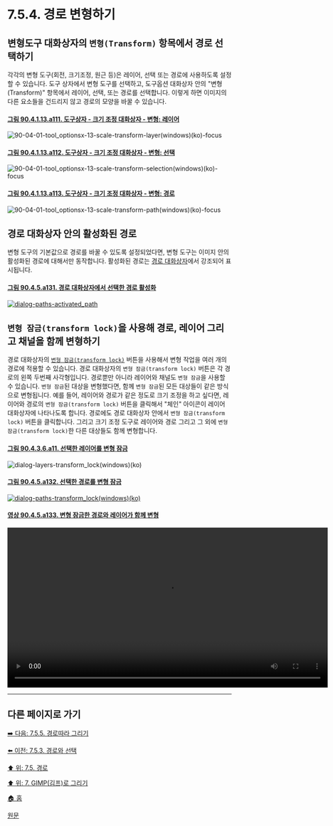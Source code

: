 # 7.5.4. 경로 변형하기

## 변형도구 대화상자의 `변형(Transform)` 항목에서 경로 선택하기
각각의 변형 도구(회전, 크기조정, 원근 등)은 레이어, 선택 또는 경로에 사용하도록 설정할 수 있습니다. 도구 상자에서 변형 도구를 선택하고, 도구옵션 대화상자 안의 "변형(Transform)" 항목에서 레이어, 선택, 또는 경로를 선택합니다. 이렇게 하면 이미지의 다른 요소들을 건드리지 않고 경로의 모양을 바꿀 수 있습니다.

<a id="90-04-01-13-a111"></a>

#### [그림 90.4.1.13.a111. 도구상자 - 크기 조정 대화상자 - 변형: 레이어](./90-04-01-13-scale.md#90-04-01-13-a111)
![90-04-01-tool_optionsx-13-scale-transform-layer(windows)(ko)-focus](https://github.com/wonder13662/gimp/assets/15767104/be00285d-1d38-4ca3-9420-7544ef8a521d)

<a id="90-04-01-13-a112"></a>

#### [그림 90.4.1.13.a112. 도구상자 - 크기 조정 대화상자 - 변형: 선택](./90-04-01-13-scale.md#90-04-01-13-a112)
![90-04-01-tool_optionsx-13-scale-transform-selection(windows)(ko)-focus](https://github.com/wonder13662/gimp/assets/15767104/67e09044-cedb-4dc8-ab82-3dfb2755baa6)

<a id="90-04-01-13-a113"></a>

#### [그림 90.4.1.13.a113. 도구상자 - 크기 조정 대화상자 - 변형: 경로](./90-04-01-13-scale.md#90-04-01-13-a113)
![90-04-01-tool_optionsx-13-scale-transform-path(windows)(ko)-focus](https://github.com/wonder13662/gimp/assets/15767104/32d8964d-41e1-4138-ac68-9deef5290d96)

## 경로 대화상자 안의 활성화된 경로
변형 도구의 기본값으로 경로를 바꿀 수 있도록 설정되었다면, 변형 도구는 이미지 안의 활성화된 경로에 대해서만 동작합니다. 활성화된 경로는 [경로 대화상자](./15-02-03-paths-dialog.md)에서 강조되어 표시됩니다. 

#### [그림 90.4.5.a131. 경로 대화상자에서 선택한 경로 활성화](https://wonder13662.github.io/gimp/2.10.36_ko/90-04-05-paths.html#%EA%B7%B8%EB%A6%BC-9045a131-%EA%B2%BD%EB%A1%9C-%EB%8C%80%ED%99%94%EC%83%81%EC%9E%90%EC%97%90%EC%84%9C-%EC%84%A0%ED%83%9D%ED%95%9C-%EA%B2%BD%EB%A1%9C-%ED%99%9C%EC%84%B1%ED%99%94)
[![dialog-paths-activated_path](https://github.com/wonder13662/gimp/assets/15767104/b91197b4-1118-48b6-9e03-2d144814fcac)](https://wonder13662.github.io/gimp/2.10.36_ko/90-04-05-paths.html#%EA%B7%B8%EB%A6%BC-9045a131-%EA%B2%BD%EB%A1%9C-%EB%8C%80%ED%99%94%EC%83%81%EC%9E%90%EC%97%90%EC%84%9C-%EC%84%A0%ED%83%9D%ED%95%9C-%EA%B2%BD%EB%A1%9C-%ED%99%9C%EC%84%B1%ED%99%94)

## `변형 잠금(transform lock)`을 사용해 경로, 레이어 그리고 채널을 함께 변형하기
경로 대화상자의 [`변형 잠금(transform lock)`](./15-02-03-paths-dialog.md) 버튼을 사용해서 변형 작업을 여러 개의 경로에 적용할 수 있습니다. 경로 대화상자의 `변형 잠금(transform lock)` 버튼은 각 경로의 왼쪽 두번째 사각형입니다. 경로뿐만 아니라 레이어와 채널도 `변형 잠금`을 사용할 수 있습니다. `변형 잠금`된 대상을 변형했다면, 함께 `변형 잠금`된 모든 대상들이 같은 방식으로 변형됩니다. 예를 들어, 레이어와 경로가 같은 정도로 크기 조정을 하고 싶다면, 레이어와 경로의 `변형 잠금(transform lock)` 버튼을 클릭해서 "체인" 아이콘이 레이어 대화상자에 나타나도록 합니다. 경로에도 경로 대화상자 안에서 `변형 잠금(transform lock)` 버튼을 클릭합니다. 그리고 크기 조정 도구로 레이어와 경로 그리고 그 외에 `변형 잠금(transform lock)`한 다른 대상들도 함께 변형합니다.

<a id="90-04-03-06-a11"></a>

#### [그림 90.4.3.6.a11. 선택한 레이어를 변형 잠금](./90-04-03-06-linkage.md#90-04-03-06-a11)
![dialog-layers-transform_lock(windows)(ko)](https://github.com/wonder13662/gimp/assets/15767104/195adc60-f1b4-476e-b5d4-2e1efafc0965)

#### [그림 90.4.5.a132. 선택한 경로를 변형 잠금](https://wonder13662.github.io/gimp/2.10.36_ko/90-04-05-paths.html#%EA%B7%B8%EB%A6%BC-9045a132-%EC%84%A0%ED%83%9D%ED%95%9C-%EA%B2%BD%EB%A1%9C%EB%A5%BC-%EB%B3%80%ED%98%95-%EC%9E%A0%EA%B8%88)
[![dialog-paths-transform_lock(windows)(ko)](https://github.com/wonder13662/gimp/assets/15767104/92523d8d-77eb-4c22-99bf-d54f6080a5d7)](https://wonder13662.github.io/gimp/2.10.36_ko/90-04-05-paths.html#%EA%B7%B8%EB%A6%BC-9045a132-%EC%84%A0%ED%83%9D%ED%95%9C-%EA%B2%BD%EB%A1%9C%EB%A5%BC-%EB%B3%80%ED%98%95-%EC%9E%A0%EA%B8%88)

<a id="90-04-05-a133"></a>

#### [영상 90.4.5.a133. 변형 잠금한 경로와 레이어가 함께 변형](./90-04-05-paths.md#90-04-05-a133)
<video controls="controls" width="720" src="https://github.com/wonder13662/gimp/assets/15767104/0ddac041-8166-4152-920e-4c68426d2e29"></video>

***

## 다른 페이지로 가기
[➡️ 다음: 7.5.5. 경로따라 그리기](./07-05-05-stroking-a-path.md)

[⬅️ 이전: 7.5.3. 경로와 선택](./07-05-03-paths-and-selections.md)

[⬆️ 위: 7.5. 경로](./07-05-00-paths.md)

[⬆️ 위: 7. GIMP(김프)로 그리기](./07-00-painting-with-gimp.md)

[🏠 홈](./00-home.md)

[원문](https://docs.gimp.org/2.10/ko/gimp-using-paths-transforming.html)
